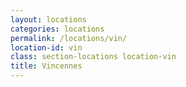 ```yaml
---
layout: locations
categories: locations
permalink: /locations/vin/
location-id: vin
class: section-locations location-vin
title: Vincennes
---
```

